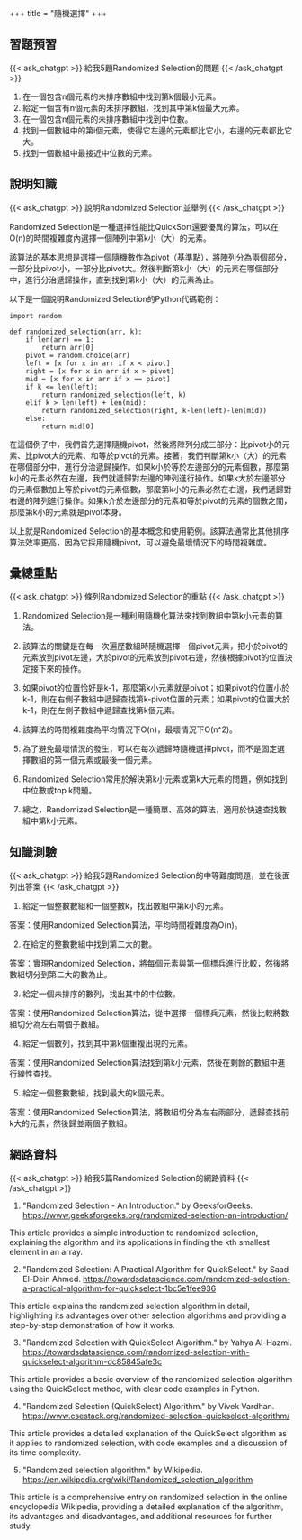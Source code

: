 +++
title = "隨機選擇"
+++
## 習題預習
{{< ask_chatgpt >}}
給我5題Randomized Selection的問題
{{< /ask_chatgpt >}}



1. 在一個包含n個元素的未排序數組中找到第k個最小元素。
2. 給定一個含有n個元素的未排序數組，找到其中第k個最大元素。
3. 在一個包含n個元素的未排序數組中找到中位數。
4. 找到一個數組中的第i個元素，使得它左邊的元素都比它小，右邊的元素都比它大。
5. 找到一個數組中最接近中位數的元素。   

## 說明知識
{{< ask_chatgpt >}}
說明Randomized Selection並舉例
{{< /ask_chatgpt >}}



Randomized Selection是一種選擇性能比QuickSort還要優異的算法，可以在O(n)的時間複雜度內選擇一個陣列中第k小（大）的元素。

該算法的基本思想是選擇一個隨機數作為pivot（基準點），將陣列分為兩個部分，一部分比pivot小，一部分比pivot大。然後判斷第k小（大）的元素在哪個部分中，進行分治遞歸操作，直到找到第k小（大）的元素為止。

以下是一個說明Randomized Selection的Python代碼範例：

```
import random

def randomized_selection(arr, k):
    if len(arr) == 1:
        return arr[0]
    pivot = random.choice(arr)
    left = [x for x in arr if x < pivot]
    right = [x for x in arr if x > pivot]
    mid = [x for x in arr if x == pivot]
    if k <= len(left):
        return randomized_selection(left, k)
    elif k > len(left) + len(mid):
        return randomized_selection(right, k-len(left)-len(mid))
    else:
        return mid[0]
```

在這個例子中，我們首先選擇隨機pivot，然後將陣列分成三部分：比pivot小的元素、比pivot大的元素、和等於pivot的元素。接著，我們判斷第k小（大）的元素在哪個部分中，進行分治遞歸操作。如果k小於等於左邊部分的元素個數，那麼第k小的元素必然在左邊，我們就遞歸對左邊的陣列進行操作。如果k大於左邊部分的元素個數加上等於pivot的元素個數，那麼第k小的元素必然在右邊，我們遞歸對右邊的陣列進行操作。如果k介於左邊部分的元素和等於pivot的元素的個數之間，那麼第k小的元素就是pivot本身。

以上就是Randomized Selection的基本概念和使用範例。該算法通常比其他排序算法效率更高，因為它採用隨機pivot，可以避免最壞情況下的時間複雜度。   

## 彙總重點
{{< ask_chatgpt >}}
條列Randomized Selection的重點
{{< /ask_chatgpt >}}



1. Randomized Selection是一種利用隨機化算法來找到數組中第k小元素的算法。

2. 該算法的關鍵是在每一次遍歷數組時隨機選擇一個pivot元素，把小於pivot的元素放到pivot左邊，大於pivot的元素放到pivot右邊，然後根據pivot的位置決定接下來的操作。

3. 如果pivot的位置恰好是k-1，那麼第k小元素就是pivot；如果pivot的位置小於k-1，則在右側子數組中遞歸查找第k-pivot位置的元素；如果pivot的位置大於k-1，則在左側子數組中遞歸查找第k個元素。

4. 該算法的時間複雜度為平均情況下O(n)，最壞情況下O(n^2)。

5. 為了避免最壞情況的發生，可以在每次遞歸時隨機選擇pivot，而不是固定選擇數組的第一個元素或最後一個元素。

6. Randomized Selection常用於解決第k小元素或第k大元素的問題，例如找到中位數或top k問題。

7. 總之，Randomized Selection是一種簡單、高效的算法，適用於快速查找數組中第k小元素。   

## 知識測驗
{{< ask_chatgpt >}}
給我5題Randomized Selection的中等難度問題，並在後面列出答案
{{< /ask_chatgpt >}}



1. 給定一個整數數組和一個整數k，找出數組中第k小的元素。

答案：使用Randomized Selection算法，平均時間複雜度為O(n)。

2. 在給定的整數數組中找到第二大的數。

答案：實現Randomized Selection，將每個元素與第一個標兵進行比較，然後將數組切分到第二大的數為止。

3. 給定一個未排序的數列，找出其中的中位數。

答案：使用Randomized Selection算法，從中選擇一個標兵元素，然後比較將數組切分為左右兩個子數組。

4. 給定一個數列，找到其中第k個重複出現的元素。

答案：使用Randomized Selection算法找到第k小元素，然後在剩餘的數組中進行線性查找。

5. 給定一個整數數組，找到最大的k個元素。

答案：使用Randomized Selection算法，將數組切分為左右兩部分，遞歸查找前k大的元素，然後歸並兩個子數組。   

## 網路資料
{{< ask_chatgpt >}}
給我5篇Randomized Selection的網路資料
{{< /ask_chatgpt >}}



1. "Randomized Selection - An Introduction." by GeeksforGeeks. https://www.geeksforgeeks.org/randomized-selection-an-introduction/

This article provides a simple introduction to randomized selection, explaining the algorithm and its applications in finding the kth smallest element in an array.

2. "Randomized Selection: A Practical Algorithm for QuickSelect." by Saad El-Dein Ahmed. https://towardsdatascience.com/randomized-selection-a-practical-algorithm-for-quickselect-1bc5e1fee936

This article explains the randomized selection algorithm in detail, highlighting its advantages over other selection algorithms and providing a step-by-step demonstration of how it works.

3. "Randomized Selection with QuickSelect Algorithm." by Yahya Al-Hazmi. https://towardsdatascience.com/randomized-selection-with-quickselect-algorithm-dc85845afe3c

This article provides a basic overview of the randomized selection algorithm using the QuickSelect method, with clear code examples in Python.

4. "Randomized Selection (QuickSelect) Algorithm." by Vivek Vardhan. https://www.csestack.org/randomized-selection-quickselect-algorithm/

This article provides a detailed explanation of the QuickSelect algorithm as it applies to randomized selection, with code examples and a discussion of its time complexity.

5. "Randomized selection algorithm." by Wikipedia. https://en.wikipedia.org/wiki/Randomized_selection_algorithm

This article is a comprehensive entry on randomized selection in the online encyclopedia Wikipedia, providing a detailed explanation of the algorithm, its advantages and disadvantages, and additional resources for further study.   


